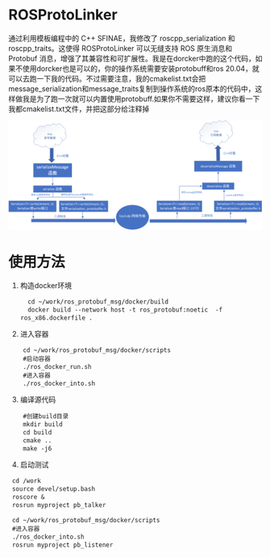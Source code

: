 # ROSProtoLinker
通过利用模板编程中的 C++ SFINAE，我修改了 roscpp_serialization 和 roscpp_traits。这使得 ROSProtoLinker 可以无缝支持 ROS 原生消息和 Protobuf 消息，增强了其兼容性和可扩展性。我是在dorcker中跑的这个代码，如果不使用dorcker也是可以的，你的操作系统需要安装protobuff和ros 20.04，就可以去跑一下我的代码。不过需要注意，我的cmakelist.txt会把message_serialization和message_traits复制到操作系统的ros原本的代码中，这样做我是为了跑一次就可以内置使用protobuff.如果你不需要这样，建议你看一下我都cmakelist.txt文件，并把这部分给注释掉

![这个是如何在ros接入proto的一个过程](https://github.com/xiaohuarun/ROSProtoLinker/blob/main/image/ROSProtoLinker.png)

# 使用方法
 1. 构造docker环境
    ``` shell
      cd ~/work/ros_protobuf_msg/docker/build
      docker build --network host -t ros_protobuf:noetic  -f ros_x86.dockerfile .
    ```
 2. 进入容器
  ``` shell
      cd ~/work/ros_protobuf_msg/docker/scripts
      #启动容器
      ./ros_docker_run.sh
      #进入容器
      ./ros_docker_into.sh
  ```
  3. 编译源代码
  ``` shell
      #创建build目录
      mkdir build
      cd build
      cmake ..
      make -j6
  ```
  4. 启动测试
   ``` shell
    cd /work
    source devel/setup.bash
    roscore &
    rosrun myproject pb_talker
   ```
   ``` shell
    cd ~/work/ros_protobuf_msg/docker/scripts
    #进入容器
    ./ros_docker_into.sh
    rosrun myproject pb_listener
   ```  
